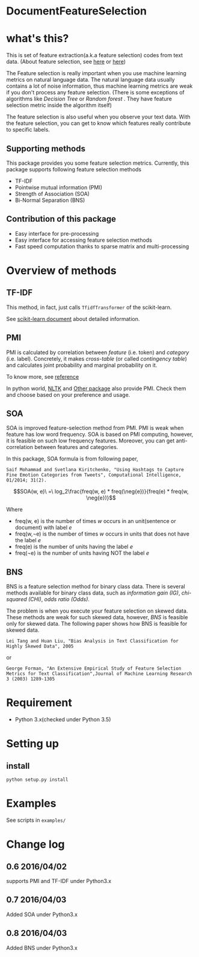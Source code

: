DocumentFeatureSelection
==========================

# what's this?

This is set of feature extraction(a.k.a feature selection) codes from text data.
(About feature selection, see [here](http://nlp.stanford.edu/IR-book/html/htmledition/feature-selection-1.html) or [here](http://stackoverflow.com/questions/13603882/feature-selection-and-reduction-for-text-classification))

The Feature selection is really important when you use machine learning metrics on natural language data.
The natural language data usually contains a lot of noise information, thus machine learning metrics are weak if you don't process any feature selection.
(There is some exceptions of algorithms like _Decision Tree_ or _Random forest_ . They have feature selection metric inside the algorithm itself)

The feature selection is also useful when you observe your text data.
With the feature selection, you can get to know which features really contribute to specific labels.


## Supporting methods

This package provides you some feature selection metrics.
Currently, this package supports following feature selection methods

* TF-IDF
* Pointwise mutual information (PMI)
* Strength of Association (SOA)
* Bi-Normal Separation (BNS)

## Contribution of this package

* Easy interface for pre-processing
* Easy interface for accessing feature selection methods
* Fast speed computation thanks to sparse matrix and multi-processing

# Overview of methods

## TF-IDF

This method, in fact, just calls `TfidfTransformer` of the scikit-learn.

See [scikit-learn document](http://scikit-learn.org/stable/modules/generated/sklearn.feature_extraction.text.TfidfTransformer.html) about detailed information.

## PMI

PMI is calculated by correlation between _feature_ (i.e. token) and _category_ (i.e. label).
Concretely, it makes _cross-table_ (or called _contingency table_) and calculates joint probability and marginal probability on it.

To know more, see [reference](https://www.eecis.udel.edu/~trnka/CISC889-11S/lectures/philip-pmi.pdf)

In python world, [NLTK](http://www.nltk.org/howto/collocations.html) and [Other package](https://github.com/Bollegala/svdmi) also provide PMI.
Check them and choose based on your preference and usage.


## SOA

SOA is improved feature-selection method from PMI.
PMI is weak when feature has low word frequency.
SOA is based on PMI computing, however, it is feasible on such low frequency features.
Moreover, you can get anti-correlation between features and categories.

In this package, SOA formula is from following paper,

`Saif Mohammad and Svetlana Kiritchenko, "Using Hashtags to Capture Fine Emotion Categories from Tweets", Computational Intelligence, 01/2014; 31(2).`

```math
SOA(w, e)\ =\ log_2\frac{freq(w, e) * freq(\neg{e})}{freq(e) * freq(w, \neg{e})}
```

Where

* freq(w, e) is the number of times _w_ occurs in an unit(sentence or document) with label _e_
* freq(w,¬e) is the number of times _w_ occurs in units that does not have the label _e_
* freq(e) is the number of units having the label _e_
* freq(¬e) is the number of units having NOT the label _e_

## BNS

BNS is a feature selection method for binary class data.
There is several methods available for binary class data, such as _information gain (IG)_, _chi-squared
(CHI)_, _odds ratio (Odds)_.
 
The problem is when you execute your feature selection on skewed data.
These methods are weak for such skewed data, however, _BNS_ is feasible only for skewed data.
The following paper shows how BNS is feasible for skewed data.

```Lei Tang and Huan Liu, "Bias Analysis in Text Classification for Highly Skewed Data", 2005```

or 

```George Forman, "An Extensive Empirical Study of Feature Selection Metrics for Text Classification",Journal of Machine Learning Research 3 (2003) 1289-1305```
 
 



# Requirement

* Python 3.x(checked under Python 3.5)


# Setting up

## install

`python setup.py install`


# Examples

See scripts in `examples/`


# Change log

## 0.6 2016/04/02

supports PMI and TF-IDF under Python3.x

## 0.7 2016/04/03

Added SOA under Python3.x

## 0.8 2016/04/03

Added BNS under Python3.x